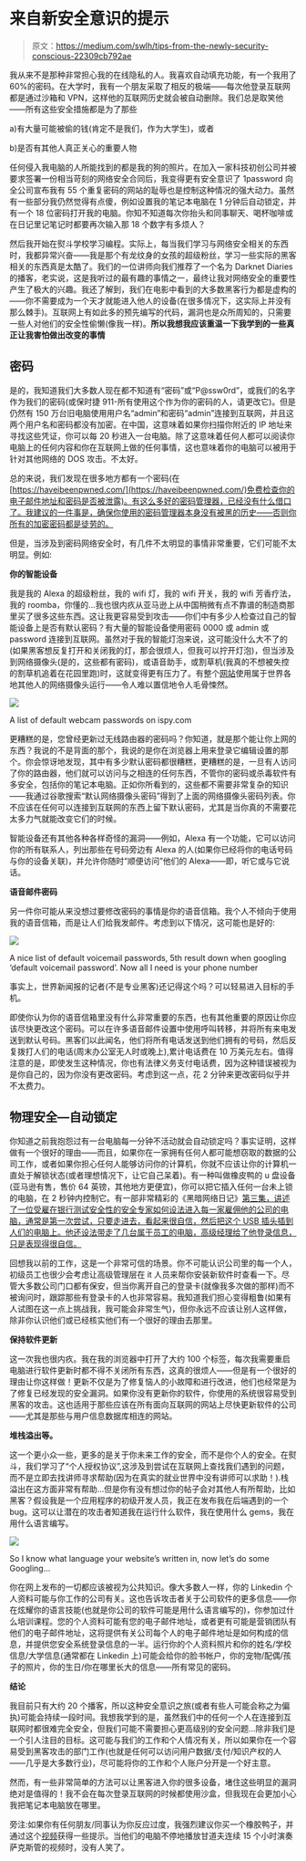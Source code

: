 # 来自新安全意识的提示

> 原文：<https://medium.com/swlh/tips-from-the-newly-security-conscious-22309cb792ae>

我从来不是那种非常担心我的在线隐私的人。我喜欢自动填充功能，有一个我用了 60%的密码。在大学时，我有一个朋友采取了相反的极端——每次他登录互联网都是通过沙箱和 VPN，这样他的互联网历史就会被自动删除。我们总是取笑他——所有这些安全措施都是为了那些

a)有大量可能被偷的钱(肯定不是我们，作为大学生)，或者

b)是否有其他人真正关心的重要人物

任何侵入我电脑的人所能找到的都是我的狗的照片。在加入一家科技初创公司并被要求签署一份相当苛刻的网络安全合同后，我变得更有安全意识了 1password 向全公司宣布我有 55 个重复密码的网站的耻辱也是控制这种情况的强大动力。虽然有一些部分我仍然觉得有点傻，例如设置我的笔记本电脑在 1 分钟后自动锁定，并有一个 18 位密码打开我的电脑。你知不知道每次你抬头和同事聊天、喝杯咖啡或在日记里记笔记时都要再次输入那 18 个数字有多烦人？

然后我开始在熨斗学校学习编程。实际上，每当我们学习与网络安全相关的东西时，我都异常兴奋——我是那个有龙纹身的女孩的超级粉丝，学习一些实际的黑客相关的东西真是太酷了。我们的一位讲师向我们推荐了一个名为 Darknet Diaries 的播客，老实说，这是我听过的最有趣的事情之一，最终让我对网络安全的重要性产生了极大的兴趣。我还了解到，我们在电影中看到的大多数黑客行为都是虚构的——你不需要成为一个天才就能进入他人的设备(在很多情况下，这实际上并没有那么棘手)。互联网上有如此多的预先编写的代码，漏洞也是众所周知的，只需要一些人对他们的安全性偷懒(像我一样)。**所以我想我应该重温一下我学到的一些真正让我害怕做出改变的事情**

## 密码

是的，我知道我们大多数人现在都不知道有“密码”或“P@ssw0rd”，或我们的名字作为我们的密码(或保时捷 911-所有使用这个作为你的密码的人，请更改它)。但是仍然有 150 万台旧电脑使用用户名“admin”和密码“admin”连接到互联网，并且这两个用户名和密码都没有加密。在中国，这意味着如果你扫描你附近的 IP 地址来寻找这些凭证，你可以每 20 秒进入一台电脑。除了这意味着任何人都可以阅读你电脑上的任何内容和你在互联网上做的任何事情，这也意味着你的电脑可以被用于针对其他网络的 DOS 攻击。不太好。

总的来说，我们发现在很多地方都有一个密码(在[https://haveibeenpwned.com/](https://haveibeenpwned.com/)免费检查你的电子邮件地址和密码是否被泄露)。有这么多好的密码管理器，已经没有什么借口了。我建议的一件事是，确保你使用的密码管理器本身没有被黑的历史——否则你所有的加密密码都是徒劳的。

但是，当涉及到密码网络安全时，有几件不太明显的事情非常重要，它们可能不太明显。例如:

**你的智能设备**

我是我的 Alexa 的超级粉丝，我的 wifi 灯，我的 wifi 开关，我的 wifi 芳香疗法，我的 roomba，你懂的…我也很内疚从亚马逊上从中国稍微有点不靠谱的制造商那里买了很多这些东西。这让我更容易受到攻击——你们中有多少人检查过自己的智能设备上是否有默认密码？有大量的智能设备使用密码 0000 或 admin 或 password 连接到互联网。虽然对于我的智能灯泡来说，这可能没什么大不了的(如果黑客想反复打开和关闭我的灯，那会很烦人，但我可以拧开灯泡)，但当涉及到网络摄像头(是的，这些都有密码)，或语音助手，或割草机(我真的不想被失控的割草机追着在花园里跑)时，这就变得更有压力了。有整个[网站](http://www.insecam.org/)使用属于世界各地其他人的网络摄像头运行——令人难以置信地令人毛骨悚然。

![](img/067cf6ff0451d0168805c45d506cc18e.png)

A list of default webcam passwords on ispy.com

更糟糕的是，您曾经更新过无线路由器的密码吗？你知道，就是那个能让你上网的东西？我说的不是背面的那个，我说的是你在浏览器上用来登录它编辑设置的那个。你会惊讶地发现，其中有多少默认密码都很糟糕，更糟糕的是，一旦有人访问了你的路由器，他们就可以访问与之相连的任何东西，不管你的密码或杀毒软件有多安全，包括你的笔记本电脑。正如你所看到的，这些都不需要非常复杂的知识——我通过谷歌搜索“默认网络摄像头密码”得到了上面的网络摄像头密码列表。你不应该在任何可以连接到互联网的东西上留下默认密码，尤其是当你真的不需要花太多力气就能改变它们的时候。

智能设备还有其他各种各样奇怪的漏洞——例如，Alexa 有一个功能，它可以访问你的所有联系人，列出那些在号码旁边有 Alexa 的人(如果你已经将你的电话号码与你的设备关联)，并允许你随时“顺便访问”他们的 Alexa——即，听它或与它说话。

**语音邮件密码**

另一件你可能从来没想过要修改密码的事情是你的语音信箱。我个人不倾向于使用我的语音信箱，而是让人们给我发邮件。考虑到以下情况，这可能也是好的:

![](img/2dfaf5a816c83fadb56bb0dfbbb8473f.png)

A nice list of default voicemail passwords, 5th result down when googling ‘default voicemail password’. Now all I need is your phone number

事实上，世界新闻报的记者(不是专业黑客)还记得这个吗？可以轻易进入目标的手机。

即使你认为你的语音信箱里没有什么非常重要的东西，也有其他重要的原因让你应该尽快更改这个密码。可以在许多语音邮件设置中使用呼叫转移，并将所有来电发送到默认号码。黑客们以此闻名，他们将所有电话发送到他们拥有的号码，然后反复拨打人们的电话(周末办公室无人时或晚上),累计电话费在 10 万美元左右。值得注意的是，即使发生这种情况，你也有法律义务支付电话费，因为这种错误被视为是你自己的，因为你没有更改密码。考虑到这一点，花 2 分钟来更改密码似乎并不太费力。

## **物理安全—自动锁定**

你知道之前我抱怨过有一台电脑每一分钟不活动就会自动锁定吗？事实证明，这样做有一个很好的理由——而且，如果你在一家拥有任何人都可能想窃取的数据的公司工作，或者如果你担心任何人能够访问你的计算机，你就不应该让你的计算机一直处于解锁状态(或者理想情况下，让它自己呆着)。有一种叫做橡皮鸭的 u 盘设备(亚马逊有售，售价 64 英镑，其他地方更便宜)，你可以把它插入任何一台未上锁的电脑，在 2 秒钟内控制它。有一部非常精彩的《黑暗网络日记》[第三集，讲述了一位受雇在银行测试安全性的安全专家如何设法进入每一家雇佣他的公司的电脑，通常是第一次尝试，只要走进去，看起来很自信，然后把这个 USB 插头插到人们的电脑上。他还设法带走了几台属于员工的电脑，高级经理给了他登录信息，只是表现得很自信。](https://darknetdiaries.com/episode/6/)

回想我以前的工作，这是一个非常可信的场景。你不可能认识公司里的每一个人，初级员工也很少会考虑让高级管理层在 it 人员来帮你安装新软件时查看一下。尽管大多数公司门口都有保安，但当你离开自己的登录卡(就像我多次做的那样)而不被询问时，跟踪那些有登录卡的人也非常容易。我知道我们担心变得粗鲁(如果有人试图在这一点上挑战我，我可能会非常生气)，但你永远不应该让别人这样做，除非你认识他们或已经核实他们有一个很好的理由去那里。

**保持软件更新**

这一次我也很内疚。我在我的浏览器中打开了大约 100 个标签，每次我需要重启电脑进行软件更新时都不得不关闭所有东西，这真的很烦人——但是有一个很好的理由让你这样做！更新不仅是为了修复恼人的小故障和进行改进，他们也经常是为了修复已经发现的安全漏洞。如果你没有更新你的软件，你使用的系统很容易受到黑客的攻击。这也适用于那些应该在所有面向互联网的网站上尽快更新软件的公司——尤其是那些与用户信息数据库相连的网站。

**堆栈溢出等。**

这一个更小众一些，更多的是关于你未来工作的安全，而不是你个人的安全。在熨斗，我们学习了“个人授权协议”,这涉及到尝试在互联网上查找我们遇到的问题，而不是立即去找讲师寻求帮助(因为在真实的就业世界中没有讲师可以求助！).栈溢出在这方面非常有帮助…但是你有没有想过你的帖子会对其他人有所帮助，比如黑客？假设我是一个应用程序的初级开发人员，我正在发布我在后端遇到的一个 bug。这可以让潜在的攻击者知道我在运行什么软件，我在使用什么 gems，我在用什么语言编写。

![](img/8db9a8d7f5c13c22e67dbbf9e8e0060a.png)

So I know what language your website’s written in, now let’s do some Googling…

你在网上发布的一切都应该被视为公共知识。像大多数人一样，你的 Linkedin 个人资料可能与你工作的公司有关。这也告诉攻击者关于公司软件的更多信息——你在炫耀你的语言技能(也就是你公司的软件可能是用什么语言编写的)，你参加过什么培训课程。您的个人资料可能有您的电子邮件地址，或者更有可能是营销团队有他们的电子邮件地址，这将提供有关公司每个人的电子邮件地址是如何构成的信息，并提供您安全系统登录信息的一半。运行你的个人资料照片和你的姓名/学校信息/大学信息(通常都在 Linkedin 上)可能会给你的脸书帐户，你的宠物/配偶/孩子的照片，你的生日/你在哪里长大的信息——所有常见的密码。

**结论**

我目前只有大约 20 个播客，所以这种安全意识之旅(或者有些人可能会称之为偏执)可能会持续一段时间。我想我学到的是，虽然我们中的任何一个人在连接到互联网时都很难完全安全，但我们可能不需要担心更高级别的安全问题…除非我们是一个引人注目的目标。这可能与我们的工作和个人情况有关，所以如果你在一个容易受到黑客攻击的部门工作(也就是任何可以访问用户数据/支付/知识产权的人——几乎是大多数行业)，尽可能将你的工作和个人账户分开是一个好主意。

然而，有一些非常简单的方法可以让黑客进入你的很多设备，堵住这些明显的漏洞绝对是值得的！我不会在每次登录互联网的时候都使用沙盒，但我现在会更加小心我把笔记本电脑放在哪里。

旁注:如果你有任何朋友/同事认为你反应过度，我强烈建议你买一个橡胶鸭子，并通过这个[视频](https://www.youtube.com/watch?v=5FvwxWHpX54)获得一些提示。当他们的电脑不停地播放甘道夫连续 15 个小时演奏萨克斯管的视频时，没有人笑了。